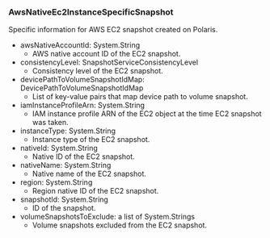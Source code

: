 ### AwsNativeEc2InstanceSpecificSnapshot
Specific information for AWS EC2 snapshot created on Polaris.

- awsNativeAccountId: System.String
  - AWS native account ID of the EC2 snapshot.
- consistencyLevel: SnapshotServiceConsistencyLevel
  - Consistency level of the EC2 snapshot.
- devicePathToVolumeSnapshotIdMap: DevicePathToVolumeSnapshotIdMap
  - List of key-value pairs that map device path to volume snapshot.
- iamInstanceProfileArn: System.String
  - IAM instance profile ARN of the EC2 object at the time EC2 snapshot was taken.
- instanceType: System.String
  - Instance type of the EC2 snapshot.
- nativeId: System.String
  - Native ID of the EC2 snapshot.
- nativeName: System.String
  - Native name of the EC2 snapshot.
- region: System.String
  - Region native ID of the EC2 snapshot.
- snapshotId: System.String
  - ID of the snapshot.
- volumeSnapshotsToExclude: a list of System.Strings
  - Volume snapshots excluded from the EC2 snapshot.
